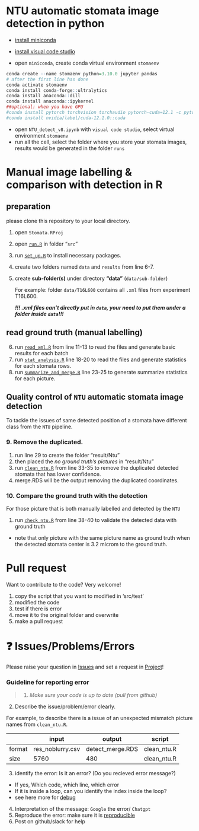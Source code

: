 
<!-- README.md is generated from README.Rmd. Please edit that file -->

# NTU automatic stomata image detection in python

- [install
  miniconda](https://docs.anaconda.com/free/miniconda/miniconda-install/)

- [install visual code studio](https://code.visualstudio.com/download)

- open `miniconda`, create conda virtual environment `stomaenv`

``` r
conda create --name stomaenv python=3.10.0 jupyter pandas
# after the first line has done
conda activate stomaenv
conda install conda-forge::ultralytics
conda install anaconda::dill
conda install anaconda::ipykernel
##optional: when you have GPU
#conda install pytorch torchvision torchaudio pytorch-cuda=12.1 -c pytorch -c nvidia
#conda install nvidia/label/cuda-12.1.0::cuda
```

- open `NTU_detect_v8.ipynb` with `visual code studio`, select virtual
  environment `stomaenv`
- run all the cell, select the folder where you store your stomata
  images, results would be generated in the folder `runs`

# Manual image labelling & comparison with detection in R

## preparation

please clone this repository to your local directory.

1.  open `Stomata.RProj`

2.  open
    [`run.R`](https://github.com/Illustratien/Stomata/blob/main/src/run.R)
    in folder “`src`”

3.  run
    [`set_up.R`](https://github.com/Illustratien/Stomata/blob/main/src/modules/set_up.R)
    to install necessary packages.

4.  create two folders named `data` and `results` from line 6-7.

5.  create **sub-folder(s)** under directory **“data”**
    (`data/sub-folder`)

    For example: folder `data/T16L600` contains all `.xml` files from
    experiment T16L600.

    ***!!! .xml files can’t directly put in `data`, your need to put
    them under a folder inside `data`!!!***

## read ground truth (manual labelling)

6.  run
    [`read_xml.R`](https://github.com/Illustratien/Stomata/blob/main/src/modules/read_xml.R)
    from line 11-13 to read the files and generate basic results for
    each batch
7.  run
    [`stat_analysis.R`](https://github.com/Illustratien/Stomata/blob/main/src/modules/stat_analysis.R)
    line 18-20 to read the files and generate statistics for each
    stomata rows.
8.  run
    [`summarize_and_merge.R`](https://github.com/Illustratien/Stomata/blob/main/src/modules/summarize_and_merge.R)
    line 23-25 to generate summarize statistics for each picture.

## Quality control of `NTU` automatic stomata image detection

To tackle the issues of same detected position of a stomata have
different class from the `NTU` pipeline.

### 9. Remove the duplicated.

1.  run line 29 to create the folder “result/Ntu”
2.  then placed the *no ground truth’s pictures* in “result/Ntu”
3.  run
    [`clean_ntu.R`](https://github.com/Illustratien/Stomata/blob/main/src/modules/check_ntu.R)
    from line 33-35 to remove the duplicated detected stomata that has
    lower confidence.
4.  merge.RDS will be the output removing the duplicated coordinates.

### 10. Compare the ground truth with the detection

For those picture that is both manually labelled and detected by the
`NTU`

1.  run
    [`check_ntu.R`](https://github.com/Illustratien/Stomata/blob/main/src/modules/clean_ntu.R)
    from line 38-40 to validate the detected data with ground truth

- note that only picture with the same picture name as ground truth when
  the detected stomata center is 3.2 microm to the ground truth.

# Pull request

Want to contribute to the code? Very welcome!

1.  copy the script that you want to modified in ‘src/test’
2.  modified the code
3.  test if there is error
4.  move it to the original folder and overwrite
5.  make a pull request

# ❓ Issues/Problems/Errors

Please raise your question in
[Issues](https://github.com/HU-IGPS/Photosynthesis-Yichen-Model/issues)
and set a request in
[Project](https://github.com/orgs/HU-IGPS/projects/3)!

### Guideline for reporting error

> 1.  *Make sure your code is up to date (pull from github)*

2.  Describe the issue/problem/error clearly.

For example, to describe there is a issue of an unexpected mismatch
picture names from `clean_ntu.R`.

|        | input            | output           | script      |
|--------|------------------|------------------|-------------|
| format | res_noblurry.csv | detect_merge.RDS | clean_ntu.R |
| size   | 5760             | 480              | clean_ntu.R |

3.  identify the error: Is it an error? (Do you recieved error message?)

- If yes, Which code, which line, which error
- If it is inside a loop, can you identify the index inside the loop?
- see here more for
  [debug](https://ericlippert.com/2014/03/05/how-to-debug-small-programs/)

4.  Interpretation of the message: `Google` the error/ `Chatgpt`
5.  Reproduce the error: make sure it is
    [reproducible](https://stackoverflow.com/help/minimal-reproducible-example)
6.  Post on github/slack for help
